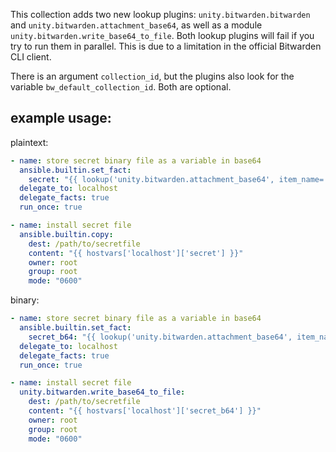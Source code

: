 This collection adds two new lookup plugins: `unity.bitwarden.bitwarden` and `unity.bitwarden.attachment_base64`, as well as a module `unity.bitwarden.write_base64_to_file`. Both lookup plugins will fail if you try to run them in parallel. This is due to a limitation in the official Bitwarden CLI client.

There is an argument `collection_id`, but the plugins also look for the variable `bw_default_collection_id`. Both are optional.

## example usage:

plaintext:
```yml
- name: store secret binary file as a variable in base64
  ansible.builtin.set_fact:
    secret: "{{ lookup('unity.bitwarden.attachment_base64', item_name='secret', field='notes') }}"
  delegate_to: localhost
  delegate_facts: true
  run_once: true

- name: install secret file
  ansible.builtin.copy:
    dest: /path/to/secretfile
    content: "{{ hostvars['localhost']['secret'] }}"
    owner: root
    group: root
    mode: "0600"
```

binary:

```yml
- name: store secret binary file as a variable in base64
  ansible.builtin.set_fact:
    secret_b64: "{{ lookup('unity.bitwarden.attachment_base64', item_name='secret', attachment_filename='secret') }}"
  delegate_to: localhost
  delegate_facts: true
  run_once: true

- name: install secret file
  unity.bitwarden.write_base64_to_file:
    dest: /path/to/secretfile
    content: "{{ hostvars['localhost']['secret_b64'] }}"
    owner: root
    group: root
    mode: "0600"
```

